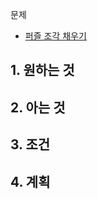 문제
- [퍼즐 조각 채우기](https://programmers.co.kr/learn/courses/30/lessons/84021)

## 1. 원하는 것

## 2. 아는 것

## 3. 조건

## 4. 계획
